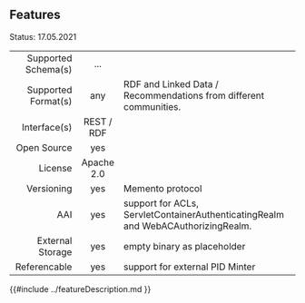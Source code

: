 ## Features

Status: 17.05.2021

|                     |            |          |
| -------------------:| :--------: | :------- |
| Supported Schema(s) |  ...       |           |
| Supported Format(s) |  any       | RDF and Linked Data  / Recommendations from different communities.        |
| Interface(s)        |  REST / RDF |          |
| Open Source         | yes        |          |
| License             | Apache 2.0 |          |
| Versioning          | yes        | Memento protocol |
| AAI                 | yes     | support for ACLs, ServletContainerAuthenticatingRealm and WebACAuthorizingRealm.         |
| External Storage    | yes        |   empty binary as placeholder       |
| Referencable        | yes        | support for external PID Minter    |


{{#include ../featureDescription.md }}

